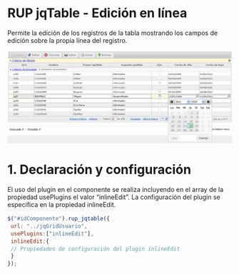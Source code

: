 # RUP jqTable - Edición en línea

Permite la edición de los registros de la tabla mostrando los campos de edición sobre la propia línea del registro.

![Imagen 1](img/rup.jqtable.inlineEdit_1.png)

# 1. Declaración y configuración

El uso del plugin en el componente se realiza incluyendo en el array de la propiedad usePlugins el valor “inlineEdit”. La configuración del plugin se especifica en la propiedad inlineEdit.

 ```js
$("#idComponente").rup_jqtable({
  url: "../jqGridUsuario",
  usePlugins:["inlineEdit"],
  inlineEdit:{
  // Propiedades de configuración del plugin inlineEdit
  }
});
```
